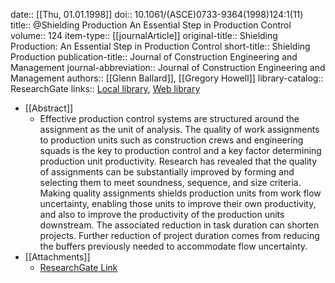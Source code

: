 date:: [[Thu, 01.01.1998]]
doi:: 10.1061/(ASCE)0733-9364(1998)124:1(11)
title:: @Shielding Production An Essential Step in Production Control
volume:: 124
item-type:: [[journalArticle]]
original-title:: Shielding Production: An Essential Step in Production Control
short-title:: Shielding Production
publication-title:: Journal of Construction Engineering and Management
journal-abbreviation:: Journal of Construction Engineering and Management
authors:: [[Glenn Ballard]], [[Gregory Howell]]
library-catalog:: ResearchGate
links:: [Local library](zotero://select/library/items/57USHPFU), [Web library](https://www.zotero.org/users/6520516/items/57USHPFU)

- [[Abstract]]
	- Effective production control systems are structured around the assignment as the unit of analysis. The quality of work assignments to production units such as construction crews and engineering squads is the key to production control and a key factor determining production unit productivity. Research has revealed that the quality of assignments can be substantially improved by forming and selecting them to meet soundness, sequence, and size criteria. Making quality assignments shields production units from work flow uncertainty, enabling those units to improve their own productivity, and also to improve the productivity of the production units downstream. The associated reduction in task duration can shorten projects. Further reduction of project duration comes from reducing the buffers previously needed to accommodate flow uncertainty.
- [[Attachments]]
	- [ResearchGate Link](https://www.researchgate.net/publication/238626514_Shielding_Production_An_Essential_Step_in_Production_Control)